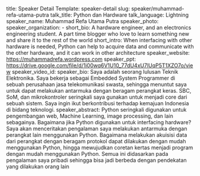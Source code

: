 title: Speaker Detail
Template: speaker-detail
slug: speaker/muhammad-refa-utama-putra
talk_title: Python dan Hardware
talk_language: Lightning
speaker_name: Muhammad Refa Utama Putra
speaker_photo: 
speaker_organization: -
short_bio: A hardware engineer, and an electronics engineering student. A part time blogger who love to learn something new and share it to the rest of the world
short_intro: When interfacing with other hardware is needed, Python can help to acquire data and communicate with the other hardware, and it can work in other architecture
speaker_website: https://muhammadrefa.wordpress.com
speaker_ppt: https://drive.google.com/file/d/1i00wq6V1U10_77dU4xU7lUqP5T1XZO7o/view
speaker_video_id: 
speaker_bio: Saya adalah seorang lulusan Teknik Elektronika. Saya bekerja sebagai Embedded System Programmer di sebuah perusahaan jasa telekomunikasi swasta, sehingga menuntut saya untuk dapat melakukan antarmuka dengan beragam perangkat keras. SBC, SoM, dan mikrokontroler seringkali saya gunakan untuk menjadi core dari sebuah sistem. Saya ingin ikut berkontribusi terhadap kemajuan Indonesia di bidang teknologi.
speaker_abstract: Python seringkali digunakan untuk pengembangan web, Machine Learning, image processing, dan lain sebagainya. Bagaimana jika Python digunakan untuk interfacing hardware? 
    Saya akan menceritakan pengalaman saya melakukan antarmuka dengan perangkat lain menggunakan Python. Bagaimana melakukan akuisisi data dari perangkat dengan beragam protokol dapat dilakukan dengan mudah menggunakan Python, hingga mewujudkan coretan kertas menjadi program dengan mudah menggunakan Python. 
    Semua ini didasarkan pada pengalaman saya pribadi sehingga bisa jadi berbeda dengan pendekatan yang dilakukan orang lain
